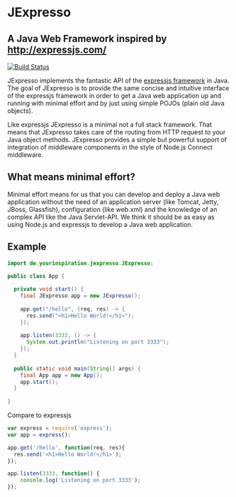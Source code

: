 # JExpresso

## A Java Web Framework inspired by http://expressjs.com/

[![Build Status](https://travis-ci.org/Yourinspiration/jexpresso.svg?branch=master)](https://travis-ci.org/Yourinspiration/jexpresso)

JExpresso implements the fantastic API of the [expressjs framework](http://expressjs.com) in Java. The goal of JExpresso is to provide the same concise and intuitive interface of the expressjs framework in order to get a Java web application up and running with minimal effort and by just using simple POJOs (plain old Java objects).

Like expressjs JExpresso is a minimal not a full stack framework. That means that JExpresso takes care of the routing from HTTP request to your Java object methods. JExpresso provides a simple but powerful support of integration of middleware components in the style of Node.js Connect middleware.

## What means minimal effort?

Minimal effort means for us that you can develop and deploy a Java web application without the need of an application server (like Tomcat, Jetty, JBoss, Glassfish), configuration (like web.xml) and the knowledge of an complex API like the Java Servlet-API. We think it should be as easy as using Node.js and expressjs to develop a Java web application.

## Example

```java
import de.yourinspiration.jexpresso.JExpresso;

public class App {
  
  private void start() {
    final JExpresso app = new JExpresso();
    
    app.get("/hello", (req, res) -> {
      res.send("<h1>Hello World!</h1>");
    });
    
    app.listen(3333, () -> {
      System.out.println("Listening on port 3333");
    });
  }
  
  public static void main(String[] args) {
  	final App app = new App();
  	app.start();
  }
  
}
```

Compare to expressjs

```javascript
var express = require('express');
var app = express();

app.get('/hello', function(req, res){
  res.send('<h1>Hello World!</h1>');
});

app.listen(3333, function() {
    console.log('Listening on port 3333');
});
```
